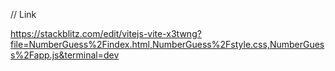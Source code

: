 
// Link

https://stackblitz.com/edit/vitejs-vite-x3twng?file=NumberGuess%2Findex.html,NumberGuess%2Fstyle.css,NumberGuess%2Fapp.js&terminal=dev
